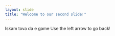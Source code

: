 ```yaml
---
layout: slide
title: "Welcome to our second slide!"
---
```

Iskam tova da e game
Use the left arrow to go back!
